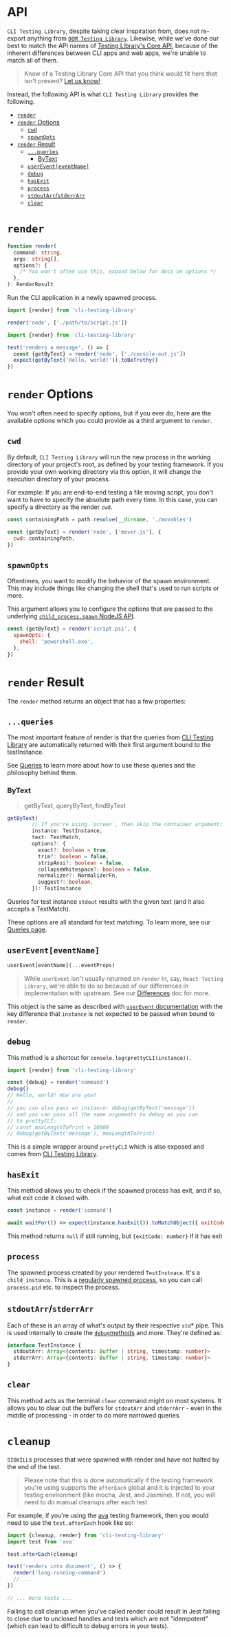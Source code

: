 # API

`CLI Testing Library`, despite taking clear inspiration from, does not re-export
anything from
[`DOM Testing Library`](https://testing-library.com/docs/dom-testing-library/).
Likewise, while we've done our best to match the API names of
[Testing Library's Core API](https://testing-library.com/docs/), because of the
inherent differences between CLI apps and web apps, we're unable to match all of
them.

> Know of a Testing Library Core API that you think would fit here that isn't
> present?
> [Let us know!](https://github.com/crutchcorn/cli-testing-library/issues)

Instead, the following API is what `CLI Testing Library` provides the following.

<!-- START doctoc generated TOC please keep comment here to allow auto update -->
<!-- DON'T EDIT THIS SECTION, INSTEAD RE-RUN doctoc TO UPDATE -->

- [`render`](#render)
- [`render` Options](#render-options)
  - [`cwd`](#cwd)
  - [`spawnOpts`](#spawnopts)
- [`render` Result](#render-result)
  - [`...queries`](#queries)
    - [ByText](#bytext)
  - [`userEvent[eventName]`](#usereventeventname)
  - [`debug`](#debug)
  - [`hasExit`](#hasexit)
  - [`process`](#process)
  - [`stdoutArr`/`stderrArr`](#stdoutarrstderrarr)
  - [`clear`](#clear)

<!-- END doctoc generated TOC please keep comment here to allow auto update -->

# `render`

```typescript
function render(
  command: string,
  args: string[],
  options?: {
    /* You won't often use this, expand below for docs on options */
  },
): RenderResult
```

Run the CLI application in a newly spawned process.

```javascript
import {render} from 'cli-testing-library'

render('node', ['./path/to/script.js'])
```

```javascript
import {render} from 'cli-testing-library'

test('renders a message', () => {
  const {getByText} = render('node', ['./console-out.js'])
  expect(getByText('Hello, world!')).toBeTruthy()
})
```

# `render` Options

You won't often need to specify options, but if you ever do, here are the
available options which you could provide as a third argument to `render`.

## `cwd`

By default, `CLI Testing Library` will run the new process in the working
directory of your project's root, as defined by your testing framework. If you
provide your own working directory via this option, it will change the execution
directory of your process.

For example: If you are end-to-end testing a file moving script, you don't want
to have to specify the absolute path every time. In this case, you can specify a
directory as the render `cwd`.

```javascript
const containingPath = path.resolve(__dirname, './movables')

const {getByText} = render('node', ['mover.js'], {
  cwd: containingPath,
})
```

## `spawnOpts`

Oftentimes, you want to modify the behavior of the spawn environment. This may
include things like changing the shell that's used to run scripts or more.

This argument allows you to configure the options that are passed to the
underlying
[`child_process.spawn` NodeJS API](https://nodejs.org/api/child_process.html#child_processspawncommand-args-options).

```javascript
const {getByText} = render('script.ps1', {
  spawnOpts: {
    shell: 'powershell.exe',
  },
})
```

# `render` Result

The `render` method returns an object that has a few properties:

## `...queries`

The most important feature of render is that the queries from
[CLI Testing Library](https://github.com/crutchcorn/cli-testing-library) are
automatically returned with their first argument bound to the testInstance.

See [Queries](./queries.md) to learn more about how to use these queries and the
philosophy behind them.

### ByText

> getByText, queryByText, findByText

```typescript
getByText(
        // If you're using `screen`, then skip the container argument:
        instance: TestInstance,
        text: TextMatch,
        options?: {
          exact?: boolean = true,
          trim?: boolean = false,
          stripAnsi?: boolean = false,
          collapseWhitespace?: boolean = false,
          normalizer?: NormalizerFn,
          suggest?: boolean,
        }): TestInstance
```

Queries for test instance `stdout` results with the given text (and it also
accepts a TextMatch).

These options are all standard for text matching. To learn more, see our
[Queries page](./queries.md).

## `userEvent[eventName]`

```javascript
userEvent[eventName](...eventProps)
```

> While `userEvent` isn't usually returned on `render` in, say,
> `React Testing Library`, we're able to do so because of our differences in
> implementation with upstream. See our [Differences](./differences.md) doc for
> more.

This object is the same as described with
[`userEvent` documentation](./user-event.md) with the key difference that
`instance` is not expected to be passed when bound to `render`.

## `debug`

This method is a shortcut for `console.log(prettyCLI(instance)).`

```javascript
import {render} from 'cli-testing-library'

const {debug} = render('command')
debug()
// Hello, world! How are you?
//
// you can also pass an instance: debug(getByText('message'))
// and you can pass all the same arguments to debug as you can
// to prettyCLI:
// const maxLengthToPrint = 10000
// debug(getByText('message'), maxLengthToPrint)
```

This is a simple wrapper around `prettyCLI` which is also exposed and comes from
[CLI Testing Library](./debug.md).

## `hasExit`

This method allows you to check if the spawned process has exit, and if so, what
exit code it closed with.

```javascript
const instance = render('command')

await waitFor(() => expect(instance.hasExit()).toMatchObject({ exitCode: 1 }))
```

This method returns `null` if still running, but `{exitCode: number}` if it has
exit

## `process`

The spawned process created by your rendered `TestInstnace`. It's a
`child_instance`. This is a
[regularly spawned process](https://nodejs.org/api/child_process.html#child_processspawncommand-args-options),
so you can call `process.pid` etc. to inspect the process.

## `stdoutArr`/`stderrArr`

Each of these is an array of what's output by their respective `std`\* pipe.
This is used internally to create the [`debug`methods](./debug.md) and more.
They're defined as:

```typescript
interface TestInstance {
  stdoutArr: Array<{contents: Buffer | string, timestamp: number}>
  stderrArr: Array<{contents: Buffer | string, timestamp: number}>
}
```

## `clear`

This method acts as the terminal `clear` command might on most systems. It
allows you to clear out the buffers for `stdoutArr` and `stderrArr` - even in
the middle of processing - in order to do more narrowed queries.

# `cleanup`

`SIGKILL`s processes that were spawned with render and have not halted by the
end of the test.

> Please note that this is done automatically if the testing framework you're
> using supports the `afterEach` global and it is injected to your testing
> environment (like mocha, Jest, and Jasmine). If not, you will need to do
> manual cleanups after each test.

For example, if you're using the [ava](https://github.com/avajs/ava) testing
framework, then you would need to use the `test.afterEach` hook like so:

```javascript
import {cleanup, render} from 'cli-testing-library'
import test from 'ava'

test.afterEach(cleanup)

test('renders into document', () => {
  render('long-running-command')
  // ...
})

// ... more tests ...
```

Failing to call cleanup when you've called render could result in Jest failing
to close due to unclosed handles and tests which are not "idempotent" (which can
lead to difficult to debug errors in your tests).
